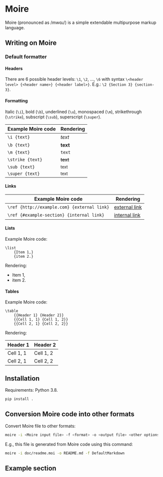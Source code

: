 Moire
=====

Moire (pronounced as /mwɑɹ/) is a simple extendable multipurpose markup language.

Writing on Moire
----------------

### Default formatter ###

#### Headers ####

There are 6 possible header levels: `\1`, `\2`, ..., `\6` with syntax `\<header level> {<header name>} {<header label>}`. E.g.: `\2 {Section 3} {section-3}`.

#### Formatting ####

Italic (`\i`), bold (`\b`), underlined (`\u`), monospaced (`\m`), strikethrough (`\strike`), subscript (`\sub`), superscript (`\super`).

| Example Moire code | Rendering |
|---|---|
| `\i {text}` | *text* |
| `\b {text}` | **text** |
| `\m {text}` | `text` |
| `\strike {text}` | ~~text~~ |
| `\sub {text}` | <sub>text</sub> |
| `\super {text}` | <sup>text</sup> |

#### Links ####

| Example Moire code | Rendering |
|---|---|
| `\ref {http://example.com} {external link}` | [external link](http://example.com) |
| `\ref {#example-section} {internal link}` | [internal link](#example-section) |

#### Lists ####

Example Moire code:

```moire
\list
    {Item 1,}
    {item 2.}
```

Rendering:


  * Item 1,
  * item 2.

#### Tables ####

Example Moire code:

```moire
\table
    {{Header 1} {Header 2}}
    {{Cell 1, 1} {Cell 1, 2}}
    {{Cell 2, 1} {Cell 2, 2}}
```

Rendering:

| Header 1 | Header 2 |
|---|---|
| Cell 1, 1 | Cell 1, 2 |
| Cell 2, 1 | Cell 2, 2 |

Installation
------------

Requirements: Python 3.8.

```bash
pip install .
```

Conversion Moire code into other formats
----------------------------------------

Convert Moire file to other formats:

```bash
moire -i <Moire input file> -f <format> -o <output file> <other options>
```

E.g., this file is generated from Moire code using this command:

```bash
moire -i doc/readme.moi -o README.md -f DefaultMarkdown
```

Example section
---------------

